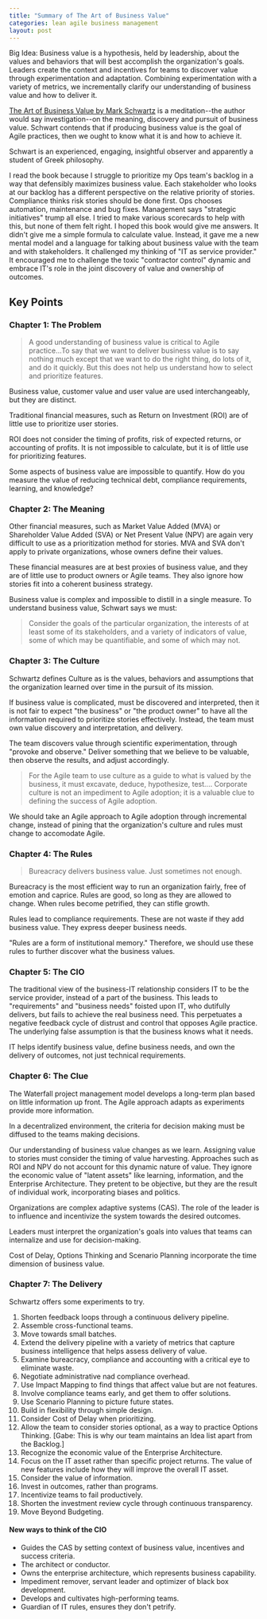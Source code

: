 ```yaml
---
title: "Summary of The Art of Business Value"
categories: lean agile business management
layout: post
---
```


Big Idea: Business value is a hypothesis, held by leadership, about the values and behaviors that will best accomplish the organization's goals. Leaders create the context and incentives for teams to discover value through experimentation and adaptation. Combining experimentation with a variety of metrics, we incrementally clarify our understanding of business value and how to deliver it.


[The Art of Business Value by Mark Schwartz](https://itrevolution.com/book/the-art-of-business-value/) is a meditation--the author would say investigation--on the meaning, discovery and pursuit of business value. Schwart contends that if producing business value is the goal of Agile practices, then we ought to know what it is and how to achieve it.

Schwart is an experienced, engaging, insightful observer and apparently a student of Greek philosophy.

I read the book because I struggle to prioritize my Ops team's backlog in a way that defensibly maximizes business value. Each stakeholder who looks at our backlog has a different perspective on the relative priority of stories. Compliance thinks risk stories should be done first. Ops chooses automation, maintenance and bug fixes. Management says "strategic initiatives" trump all else. I tried to make various scorecards to help with this, but none of them felt right. I hoped this book would give me answers. It didn't give me a simple formula to calculate value. Instead, it gave me a new mental model and a language for talking about business value with the team and with stakeholders. It challenged my thinking of "IT as service provider." It encouraged me to challenge the toxic "contractor control" dynamic and embrace IT's role in the joint discovery of value and ownership of outcomes. 


## Key Points

### Chapter 1: The Problem


>A good understanding of business value is critical to Agile practice...To say that we want to deliver business value is to say nothing much except that we want to do the right thing, do lots of it, and do it quickly. But this does not help us understand how to select and prioritize features.

Business value, customer value and user value are used interchangeably, but they are distinct.

Traditional financial measures, such as Return on Investment (ROI) are of little use to prioritize user stories.

ROI does not consider the timing of profits, risk of expected returns, or accounting of profits. It is not impossible to calculate, but it is of little use for prioritizing features. 

Some aspects of business value are impossible to quantify. How do you measure the value of reducing technical debt, compliance requirements, learning, and knowledge?

### Chapter 2: The Meaning

Other financial measures, such as Market Value Added (MVA) or Shareholder Value Added (SVA) or Net Present Value (NPV) are again very difficult to use as a prioritization method for stories. MVA and SVA don't apply to private organizations, whose owners define their values.

These financial measures are at best proxies of business value, and they are of little use to product owners or Agile teams. They also ignore how stories fit into a coherent business strategy. 

Business value is complex and impossible to distill in a single measure. To understand business value, Schwart says we must:

> Consider the goals of the particular organization, the interests of at least some of its stakeholders, and a variety of indicators of value, some of which may be quantifiable, and some of which may not.

### Chapter 3: The Culture

Schwartz defines Culture as is the values, behaviors and assumptions that the organization learned over time in the pursuit of its mission.

If business value is complicated, must be discovered and interpreted, then it is not fair to expect "the business" or "the product owner" to have all the information required to prioritize stories effectively. Instead, the team must own value discovery and interpretation, and delivery.  


The team discovers value through scientific experimentation, through "provoke and observe." Deliver something that we believe to be valuable, then observe the results, and adjust accordingly.

> For the Agile team to use culture as a guide to what is valued by the business, it must excavate, deduce, hypothesize, test.... Corporate culture is not an impediment to Agile adoption; it is a valuable clue to defining the success of Agile adoption.

We should take an Agile approach to Agile adoption through incremental change, instead of pining that the organization's culture and rules must change to accomodate Agile.

### Chapter 4: The Rules

> Bureacracy delivers business value. Just sometimes not enough.

Bureacracy is the most efficient way to run an organization fairly, free of emotion and caprice. Rules are good, so long as they are allowed to change. When rules become petrified, they can stifle growth. 

Rules lead to compliance requirements. These are not waste if they add business value. They express deeper business needs.

"Rules are a form of institutional memory." Therefore, we should use these rules to further discover what the business values.

### Chapter 5: The CIO

The traditional view of the business-IT relationship considers IT to be the service provider, instead of a part of the business. This leads to "requirements" and "business needs" foisted upon IT, who dutifully delivers, but fails to achieve the real business need. This perpetuates a negative feedback cycle of distrust and control that opposes Agile practice. The underlying false assumption is that the business knows what it needs.

IT helps identify business value, define business needs, and own the delivery of outcomes, not just technical requirements. 

### Chapter 6: The Clue

The Waterfall project management model develops a long-term plan based on little information up front. The Agile approach adapts as experiments provide more information.

In a decentralized environment, the criteria for decision making must be diffused to the teams making decisions.

Our understanding of business value changes as we learn. Assigning value to stories must consider the timing of value harvesting. Approaches such as ROI and NPV do not account for this dynamic nature of value. They ignore the economic value of "latent assets" like learning, information, and the Enterprise Architecture. They pretent to be objective, but they are the result of individual work, incorporating biases and politics.

Organizations are complex adaptive systems (CAS). The role of the leader is to influence and incentivize the system towards the desired outcomes.

Leaders must interpret the organization's goals into values that teams can internalize and use for decision-making.

Cost of Delay, Options Thinking and Scenario Planning incorporate the time dimension of business value.

### Chapter 7: The Delivery

Schwartz offers some experiments to try.

  1. Shorten feedback loops through a continuous delivery pipeline.
  2. Assemble cross-functional teams.
  3. Move towards small batches.
  4. Extend the delivery pipeline with a variety of metrics that capture business intelligence that helps assess delivery of value.
  5. Examine bureacracy, compliance and accounting with a critical eye to eliminate waste.
  6. Negotiate administrative nad compliance overhead.
  7. Use Impact Mapping to find things that affect value but are not features.
  8. Involve compliance teams early, and get them to offer solutions.
  9. Use Scenario Planning to picture future states.
  10. Build in flexibility through simple design.
  11. Consider Cost of Delay when prioritizing.
  12. Allow the team to consider stories optional, as a way to practice Options Thinking. [Gabe: This is why our team maintains an Idea list apart from the Backlog.]
  13. Recognize the economic value of the Enterprise Architecture.
  14. Focus on the IT asset rather than specific project returns. The value of new features include how they will improve the overall IT asset.
  15. Consider the value of information.
  16. Invest in outcomes, rather than programs.
  17. Incentivize teams to fail productively.
  18. Shorten the investment review cycle through continuous transparency.
  19. Move Beyond Budgeting.

#### New ways to think of the CIO

  - Guides the CAS by setting context of business value, incentives and success criteria.
  - The architect or conductor.
  - Owns the enterprise architecture, which represents business capability.
  - Impediment remover, servant leader and optimizer of black box development.
  - Develops and cultivates high-performing teams.
  - Guardian of IT rules, ensures they don't petrify.
